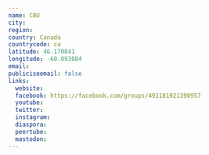 ```yaml
---
name: CBU
city:
region:
country: Canada
countrycode: ca
latitude: 46.170841
longitude: -60.093884
email:
publiciseemail: false
links:
  website:
  facebook: https://facebook.com/groups/491181921390957
  youtube:
  twitter:
  instagram:
  diaspora:
  peertube:
  mastodon:
---
```

